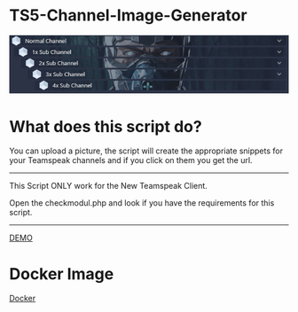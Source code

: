 # TS5-Channel-Image-Generator

![Demo2](demo_ch.png)

# What does this script do?
You can upload a picture, the script will create the appropriate snippets for your Teamspeak channels and if you click on them you get the url.
_______________________________________________________________________________

This Script ONLY work for the New Teamspeak Client.

Open the checkmodul.php and look if you have the requirements for this script.
_______________________________________________________________________________

[DEMO](https://ts5x.cf) 

# Docker Image
[Docker](https://hub.docker.com/r/virose/teamspeak-channel_img_generator)
